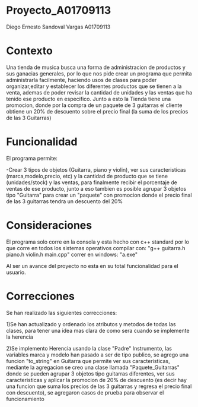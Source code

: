 # Proyecto_A01709113
Diego Ernesto Sandoval Vargas
A01709113

# Contexto

Una tienda de musica busca una forma de administracion de productos y sus ganacias generales, por lo que nos pide crear un programa que permita administrarla facilmente, haciendo usos de clases para poder organizar,editar y establecer los diferentes productos que se tienen a la venta, ademas de poder revisar la cantidad de unidades y las ventas que ha tenido ese producto en especifico.
Junto a esto la Tienda tiene una promocion, donde por la compra de un paquete de 3 guitarras el cliente obtiene un 20% de descuento sobre el precio final (la suma de los precios de las 3 Guitarras)

# Funcionalidad

El programa permite:

-Crear 3 tipos de objetos (Guitarra, piano y violin), ver sus caracteristicas (marca,modelo,precio, etc) y la cantidad de producto que se tiene (unidades/stock) y las ventas, para finalmente recibir el porcentaje de ventas de ese producto, junto a eso tambien es posible agrupar 3 objetos tipo "Guitarra" para crear un "paquete" con promocion donde el precio final de las 3 guitarras tendra un descuento del 20%

# Consideraciones

El programa solo corre en la consola y esta hecho con c++ standard por lo que corre en todos los sistemas operativos
compilar con: "g++ guitarra.h piano.h violin.h main.cpp"
correr en windows: "a.exe"

Al ser un avance del proyecto no esta en su total funcionalidad para el usuario.

# Correcciones

Se han realizado las siguientes correcciones:

1)Se han actualizado y ordenado los atributos y metodos de todas las clases, para tener una idea mas clara de como sera cuando se implemente la herencia 

2)Se implemento Herencia usando la clase "Padre" Instrumento, las variables marca y modelo han pasado a ser de tipo publico, se agrego una funcion "to_string" en Guitarra que permite ver sus caracteristicas, mediante la agregacion se creo una clase llamada "Paquete_Guitarras" donde se pueden agrupar 3 objetos tipo guitarras diferentes, ver sus caracteristicas y aplicar la promocion de 20% de descuento (es decir hay una funcion que suma los precios de las 3 guitarras y regresa el precio final con descuento), se agregaron casos de prueba para observar el funcionamiento
